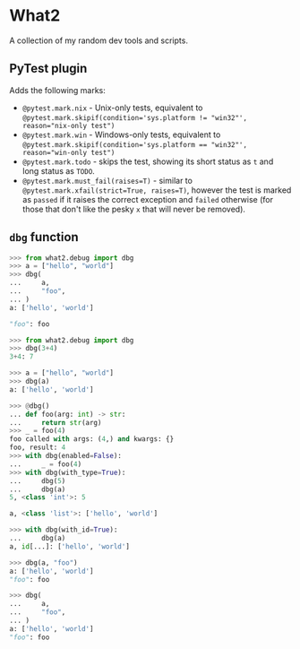 # What2

A collection of my random dev tools and scripts.

## PyTest plugin

Adds the following marks:
* `@pytest.mark.nix` - Unix-only tests, equivalent to `@pytest.mark.skipif(condition='sys.platform != "win32"', reason="nix-only test")`
* `@pytest.mark.win` - Windows-only tests, equivalent to `@pytest.mark.skipif(condition='sys.platform == "win32"', reason="win-only test")`
* `@pytest.mark.todo` - skips the test, showing its short status as `t` and long status as `TODO`.
* `@pytest.mark.must_fail(raises=T)` - similar to `@pytest.mark.xfail(strict=True, raises=T)`, however the test is marked as `passed` if it raises the correct exception and `failed` otherwise (for those that don't like the pesky `x` that will never be removed).

## `dbg` function

```python
>>> from what2.debug import dbg
>>> a = ["hello", "world"]
>>> dbg(
...     a,
...     "foo",
... )
a: ['hello', 'world']

"foo": foo

>>> from what2.debug import dbg
>>> dbg(3+4)
3+4: 7

>>> a = ["hello", "world"]
>>> dbg(a)
a: ['hello', 'world']

>>> @dbg()
... def foo(arg: int) -> str:
...     return str(arg)
>>> _ = foo(4)
foo called with args: (4,) and kwargs: {}
foo, result: 4
>>> with dbg(enabled=False):
...     _ = foo(4)
>>> with dbg(with_type=True):
...     dbg(5)
...     dbg(a)
5, <class 'int'>: 5

a, <class 'list'>: ['hello', 'world']

>>> with dbg(with_id=True):
...     dbg(a)
a, id[...]: ['hello', 'world']

>>> dbg(a, "foo")
a: ['hello', 'world']
"foo": foo

>>> dbg(
...     a,
...     "foo",
... )
a: ['hello', 'world']
"foo": foo

```

